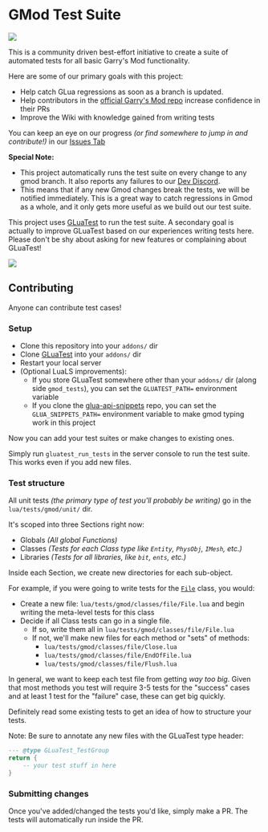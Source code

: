 # GMod Test Suite

<p align="left">
    <a href="https://discord.gg/5JUqZjzmYJ" alt="Discord Invite"><img src="https://img.shields.io/discord/981394195812085770?label=Collaborate&logo=discord&logoColor=white" /></a>
</p>

This is a community driven best-effort initiative to create a suite of automated tests for all basic Garry's Mod functionality.

Here are some of our primary goals with this project:
- Help catch GLua regressions as soon as a branch is updated.
- Help contributors in the [official Garry's Mod repo](https://github.com/Facepunch/garrysmod) increase confidence in their PRs
- Improve the Wiki with knowledge gained from writing tests

You can keep an eye on our progress _(or find somewhere to jump in and contribute!)_ in our [Issues Tab](https://github.com/CFC-Servers/gmod_tests/issues)

**Special Note:**
- This project automatically runs the test suite on every change to any gmod branch. It also reports any failures to our [Dev Discord](https://discord.gg/5JUqZjzmYJ).
- This means that if any new Gmod changes break the tests, we will be notified immediately. This is a great way to catch regressions in Gmod as a whole, and it only gets more useful as we build out our test suite.

This project uses [GLuaTest](https://github.com/CFC-Servers/GLuaTest) to run the test suite.
A secondary goal is actually to improve GLuaTest based on our experiences writing tests here. Please don't be shy about asking for new features or complaining about GLuaTest!
    
<p align="left">
    <a href="https://github.com/CFC-Servers/gmod_tests/actions/workflows/branch_tests.yml" alt="Tests Status"><img src="https://img.shields.io/github/actions/workflow/status/CFC-Servers/gmod_tests/branch_tests.yml?event=push&style=for-the-badge&label=GLuaTest" /></a>
</p>

## Contributing
Anyone can contribute test cases!

### Setup
- Clone this repository into your `addons/` dir
- Clone [GLuaTest](https://github.com/CFC-Servers/GLuaTest) into your `addons/` dir
- Restart your local server
- (Optional LuaLS improvements):
  - If you store GLuaTest somewhere other than your `addons/` dir (along side `gmod_tests`), you can set the `GLUATEST_PATH=` environment variable
  - If you clone the [glua-api-snippets](https://github.com/luttje/glua-api-snippets/tree/lua-language-server-addon) repo, you can set the `GLUA_SNIPPETS_PATH=` environment variable to make gmod typing work in this project

Now you can add your test suites or make changes to existing ones.

Simply run `gluatest_run_tests` in the server console to run the test suite. This works even if you add new files.

### Test structure
All unit tests _(the primary type of test you'll probably be writing)_ go in the `lua/tests/gmod/unit/` dir.

It's scoped into three Sections right now:
- Globals _(All global Functions)_
- Classes _(Tests for each Class type like `Entity`, `PhysObj`, `IMesh`, etc.)_
- Libraries _(Tests for all libraries, like `bit`, `ents`, etc.)_

Inside each Section, we create new directories for each sub-object.

For example, if you were going to write tests for the [`File`](https://gmodwiki.com/file_class) class, you would:
- Create a new file: `lua/tests/gmod/classes/file/File.lua` and begin writing the meta-level tests for this class
- Decide if all Class tests can go in a single file.
  - If so, write them all in `lua/tests/gmod/classes/file/File.lua`
  - If not, we'll make new files for each method or "sets" of methods:
    - `lua/tests/gmod/classes/file/Close.lua`
    - `lua/tests/gmod/classes/file/EndOfFile.lua`
    - `lua/tests/gmod/classes/file/Flush.lua`

In general, we want to keep each test file from getting _way too big_. Given that most methods you test will require 3-5 tests for the "success" cases and at least 1 test for the "failure" case, these can get big quickly.

Definitely read some existing tests to get an idea of how to structure your tests.

Note: Be sure to annotate any new files with the GLuaTest type header:
```lua
--- @type GLuaTest_TestGroup
return {
    -- your test stuff in here
}
```


### Submitting changes
Once you've added/changed the tests you'd like, simply make a PR. The tests will automatically run inside the PR.
